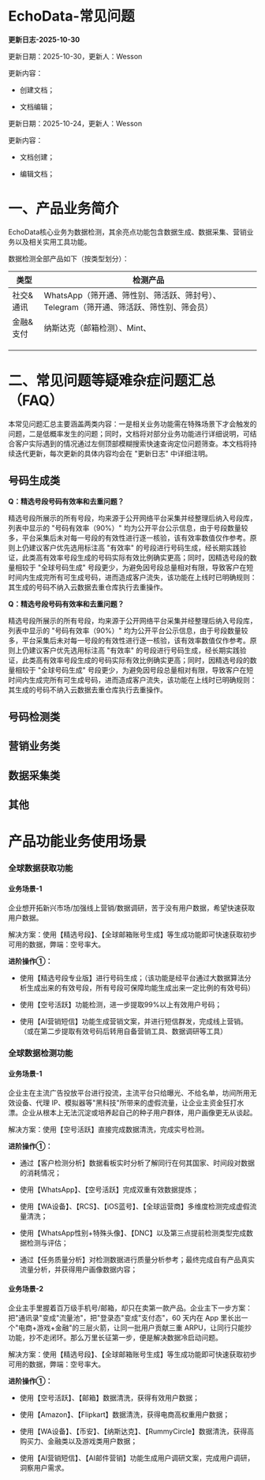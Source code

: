 # EchoData-常见问题

**更新日志-2025-10-30**

更新日期：2025-10-30，更新人：Wesson

更新内容：

- 创建文档；

- 文档编辑；

更新日期：2025-10-24，更新人：Wesson

更新内容：

- 文档创建；

- 编辑文档；

# 一、产品业务简介

EchoData核心业务为数据检测，其余亮点功能包含数据生成、数据采集、营销业务以及相关实用工具功能。

数据检测全部产品如下（按类型划分）：

| **类型** | **检测产品** |
| --- | --- |
| 社交&通讯 | WhatsApp（筛开通、筛性别、筛活跃、筛封号）、Telegram（筛开通、筛活跃、筛性别、筛会员） |
| 金融&支付 | 纳斯达克（邮箱检测）、Mint、 |
|     |     |
|     |     |
|     |     |

# 二、常见问题等疑难杂症问题汇总（FAQ）

本常见问题汇总主要涵盖两类内容：一是相关业务功能需在特殊场景下才会触发的问题，二是低概率发生的问题；同时，文档将对部分业务功能进行详细说明，可结合客户实际遇到的情况通过左侧顶部模糊搜索快速查询定位问题筛查。本文档将持续迭代更新，每次更新的具体内容均会在 "更新日志" 中详细注明。

## 号码生成类

**Q：精选号段号码有效率和去重问题？**

精选号段所展示的所有号段，均来源于公开网络平台采集并经整理后纳入号段库，列表中显示的 "号码有效率（90%）" 均为公开平台公示信息，由于号段数量较多，平台采集后未对每一号段的有效性进行逐一核验，该有效率数值仅作参考。原则上仍建议客户优先选用标注高 "有效率" 的号段进行号码生成，经长期实践验证，此类高有效率号段生成的号码实际有效比例确实更高；同时，因精选号段的数量相较于 "全球号码生成" 号段更少，为避免因号段总量相对有限，导致客户在短时间内生成完所有可生成号码，进而造成客户流失，该功能在上线时已明确规则：其生成的号码不纳入云数据去重仓库执行去重操作。

**Q：精选号段号码有效率和去重问题？**

精选号段所展示的所有号段，均来源于公开网络平台采集并经整理后纳入号段库，列表中显示的 "号码有效率（90%）" 均为公开平台公示信息，由于号段数量较多，平台采集后未对每一号段的有效性进行逐一核验，该有效率数值仅作参考。原则上仍建议客户优先选用标注高 "有效率" 的号段进行号码生成，经长期实践验证，此类高有效率号段生成的号码实际有效比例确实更高；同时，因精选号段的数量相较于 "全球号码生成" 号段更少，为避免因号段总量相对有限，导致客户在短时间内生成完所有可生成号码，进而造成客户流失，该功能在上线时已明确规则：其生成的号码不纳入云数据去重仓库执行去重操作。

## 号码检测类

## 营销业务类

## 数据采集类

## 其他

# 产品功能业务使用场景

### 全球数据获取功能

#### 业务场景-1

企业想开拓新兴市场/加强线上营销/数据调研，苦于没有用户数据，希望快速获取用户数据。

解决方案：使用【精选号段】、【全球邮箱账号生成】等生成功能即可快速获取初步可用的数据，弊端：空号率大。

**进阶操作①：**

- 使用【精选号段专业版】进行号码生成；（该功能是经平台通过大数据算法分析生成出来的有效号段，所有号段可保障均能生成出来一定比例的有效号码）

- 使用【空号活跃】功能检测，进一步提取99%以上有效用户号码；

- 使用【AI营销短信】功能生成营销文案，并进行短信群发，完成线上营销。（或在第二步提取有效号码后转用自备营销工具、数据调研等工具）

### 全球数据检测功能

#### 业务场景-1

企业主在主流广告投放平台进行投流，主流平台只给曝光、不给名单，坊间所用无效设备、代理 IP、模拟器等"黑科技"所带来的虚假流量，让企业主资金狂打水漂。企业从根本上无法沉淀或培养起自己的种子用户群体，用户画像更无从谈起。

解决方案：使用【空号活跃】直接完成数据清洗，完成实号检测。

**进阶操作①：**

- 通过【客户检测分析】数据看板实时分析了解同行在何其国家、时间段对数据的消耗情况；

- 使用【WhatsApp】、【空号活跃】完成双重有效数据提炼；

- 使用【WA设备】、【RCS】、【iOS蓝号】、【全球运营商】多维度检测完成虚假流量清洗；

- 使用【WhatsApp性别+特殊头像】、【DNC】以及第三点提前检测类型完成数据检测与评估；

- 通过【任务质量分析】对检测数据进行质量分析参考；最终完成自有产品真实流量分析，并获得用户画像数据内容；

#### 业务场景-2

企业主手里握着百万级手机号/邮箱，却只在卖第一款产品。企业主下一步方案：把"通讯录"变成"流量池"，把"登录态"变成"支付态"，60 天内在 App 里长出一个"电商+游戏+金融"的三层火箭，让同一批用户贡献三重 ARPU，让同行只能抄功能，抄不走闭环。那么万里长征第一步，便是解决数据冷启动问题。

解决方案：使用【精选号段】、【全球邮箱账号生成】等生成功能即可快速获取初步可用的数据，弊端：空号率大。

**进阶操作①：**

- 使用【空号活跃】、【邮箱】数据清洗，获得有效用户数据；

- 使用【Amazon】、【Flipkart】数据清洗，获得电商高权重用户数据；

- 使用【WA设备】、【币安】、【纳斯达克】、【RummyCircle】数据清洗，获得高购买力、金融类以及游戏类用户数据；

- 使用【AI营销短信】、【AI邮件营销】功能生成用户调研文案，完成用户调研，洞察用户需求。
